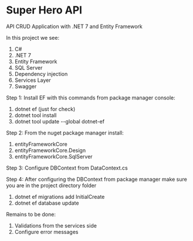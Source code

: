 # Super Hero API

API CRUD Application with .NET 7 and Entity Framework

In this project we see:
1. C#
2. .NET 7
3. Entity Framework
4. SQL Server
5. Dependency injection
6. Services Layer
7. Swagger

Step 1:
Install EF with this commands from package manager console:
1. dotnet ef (just for check)
2. dotnet tool install
3. dotnet tool update --global dotnet-ef

Step 2:
From the nuget package manager install:
   1. entityFrameworkCore
   2. entityFrameworkCore.Design
   3. entityFrameworkCore.SqlServer

Step 3:
Configure DBContext from DataContext.cs

Step 4:
After configuring the DBContext from package manager make sure you are in the project directory folder
  1. dotnet ef migrations add InitialCreate
  2. dotnet ef database update

Remains to be done:
1. Validations from the services side
2. Configure error messages
